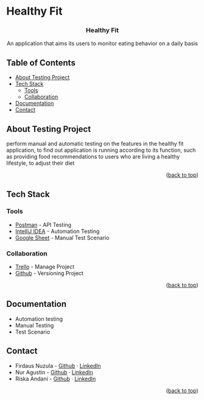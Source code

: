 <div id="top"></div>

# Healthy Fit


   <h3 align="center">Healthy Fit</h3>
   <p align="center">
    An application that aims its users to monitor eating behavior on a daily basis

<!-- TABLE OF CONTENTS -->
## Table of Contents
- [About Testing Project](#about-testing-project)
- [Tech Stack](#tech-stack)
  - [Tools](#tools)
  - [Collaboration](#collaboration)
- [Documentation](#documentation)
- [Contact](#contact)

<!-- ABOUT TESTING PROJECT -->
## About Testing Project
  perform manual and automatic testing on the features in the healthy fit application, to find out application is running according to its function, such as providing food recommendations to users who are living a healthy lifestyle, to adjust their diet


<p align="right">(<a href="#top">back to top</a>)</p>

<!-- TEST STACK -->
## Tech Stack
### Tools
- [Postman](https://www.postman.com/) - API Testing
- [IntelliJ IDEA](https://www.jetbrains.com/idea/) - Automation Testing
- [Google Sheet](https://www.google.com/sheets/about/) - Manual Test Scenario

### Collaboration 
- [Trello](https://trello.com/) - Manage Project
- [Github](https://github.com/) - Versioning Project

<p align="right">(<a href="#top">back to top</a>)</p>

<!-- DOCUMENTATION -->
## Documentation
- Automation testing
- Manual Testing
- Test Scenario

<!-- CONTACT -->
## Contact
* Firdaus Nuzula - [Github](https://github.com/dauz20) · [LinkedIn](https://www.linkedin.com/in/firdaus-nuzula-23ba17151)
* Nur Agustin - [Github](https://github.com/nagstn28) · [LinkedIn](https://www.linkedin.com/in/nur-agustin-817238136/)
* Riska Andani - [Github](https://github.com/riskandni) · [LinkedIn](https://www.linkedin.com/in/riska-andani-038971126/)

<p align="right">(<a href="#top">back to top</a>)</p>
